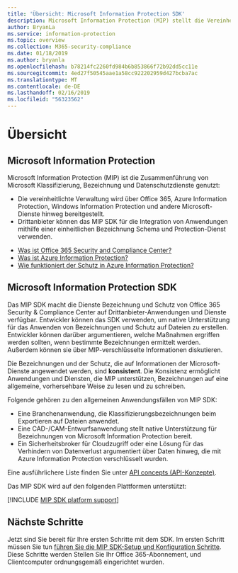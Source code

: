 ```yaml
---
title: 'Übersicht: Microsoft Information Protection SDK'
description: Microsoft Information Protection (MIP) stellt die Vereinheitlichung der Klassifizierungs-, Bezeichnungs- und Schutzdienste von Microsoft in eine einzelne Verwaltungsoberfläche und ein SDK (Software Development Kit) dar.
author: BryanLa
ms.service: information-protection
ms.topic: overview
ms.collection: M365-security-compliance
ms.date: 01/18/2019
ms.author: bryanla
ms.openlocfilehash: b78214fc2260fd984b6b853866f72b92dd5cc11e
ms.sourcegitcommit: 4ed27f50545aae1a58cc922202959d427bcba7ac
ms.translationtype: MT
ms.contentlocale: de-DE
ms.lasthandoff: 02/16/2019
ms.locfileid: "56323562"
---
```

# <a name="overview"></a>Übersicht

## <a name="microsoft-information-protection"></a>Microsoft Information Protection

Microsoft Information Protection (MIP) ist die Zusammenführung von Microsoft Klassifizierung, Bezeichnung und Datenschutzdienste genutzt:

- Die vereinheitlichte Verwaltung wird über Office 365, Azure Information Protection, Windows Information Protection und andere Microsoft-Dienste hinweg bereitgestellt. 
- Drittanbieter können das MIP SDK für die Integration von Anwendungen mithilfe einer einheitlichen Bezeichnung Schema und Protection-Dienst verwenden.

* [Was ist Office 365 Security and Compliance Center?](https://docs.microsoft.com/office365/securitycompliance/)
* [Was ist Azure Information Protection?](/azure/information-protection/understand-explore/what-is-information-protection)
* [Wie funktioniert der Schutz in Azure Information Protection?](/azure/information-protection/understand-explore/what-is-information-protection#how-data-is-protected)

## <a name="microsoft-information-protection-sdk"></a>Microsoft Information Protection SDK

Das MIP SDK macht die Dienste Bezeichnung und Schutz von Office 365 Security & Compliance Center auf Drittanbieter-Anwendungen und Dienste verfügbar. Entwickler können das SDK verwenden, um native Unterstützung für das Anwenden von Bezeichnungen und Schutz auf Dateien zu erstellen. Entwickler können darüber argumentieren, welche Maßnahmen ergriffen werden sollten, wenn bestimmte Bezeichnungen ermittelt werden. Außerdem können sie über MIP-verschlüsselte Informationen diskutieren. 

Die Bezeichnungen und der Schutz, die auf Informationen der Microsoft-Dienste angewendet werden, sind **konsistent**. Die Konsistenz ermöglicht Anwendungen und Diensten, die MIP unterstützen, Bezeichnungen auf eine allgemeine, vorhersehbare Weise zu lesen und zu schreiben.

Folgende gehören zu den allgemeinen Anwendungsfällen von MIP SDK:

* Eine Branchenanwendung, die Klassifizierungsbezeichnungen beim Exportieren auf Dateien anwendet.
* Eine CAD-/CAM-Entwurfsanwendung stellt native Unterstützung für Bezeichnungen von Microsoft Information Protection bereit.
* Ein Sicherheitsbroker für Cloudzugriff oder eine Lösung für das Verhindern von Datenverlust argumentiert über Daten hinweg, die mit Azure Information Protection verschlüsselt wurden.

Eine ausführlichere Liste finden Sie unter [API concepts (API-Konzepte)](concept-apis-use-cases.md).

Das MIP SDK wird auf den folgenden Plattformen unterstützt:

[!INCLUDE [MIP SDK platform support](../includes/mip-sdk-platform-support.md)]

## <a name="next-steps"></a>Nächste Schritte

Jetzt sind Sie bereit für Ihre ersten Schritte mit dem SDK. Im ersten Schritt müssen Sie tun [führen Sie die MIP SDK-Setup und Konfiguration Schritte](setup-configure-mip.md). Diese Schritte werden Stellen Sie Ihr Office 365-Abonnement, und Clientcomputer ordnungsgemäß eingerichtet wurden.

